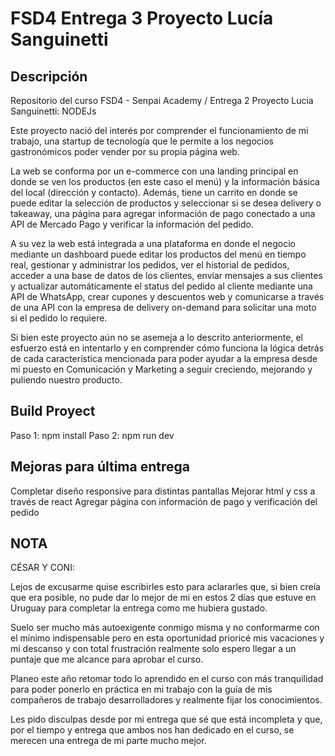 # FSD4 Entrega 3 Proyecto Lucía Sanguinetti

## Descripción
Repositorio del curso FSD4 - Senpai Academy / Entrega 2 Proyecto Lucia Sanguinetti: NODEJs

Este proyecto nació del interés por comprender el funcionamiento de mi trabajo, una startup de tecnología que le permite a los negocios gastronómicos poder vender por su propia página web.

La web se conforma por un e-commerce con una landing principal en donde se ven los productos (en este caso el menú) y la información básica del local (dirección y contacto). Además, tiene un carrito en donde se puede editar la selección de productos y seleccionar si se desea delivery o takeaway, una página para agregar información de pago conectado a una API de Mercado Pago y verificar la información del pedido.

A su vez la web está integrada a una plataforma en donde el negocio mediante un dashboard puede editar los productos del menú en tiempo real, gestionar y administrar los pedidos, ver el historial de pedidos, acceder a una base de datos de los clientes, enviar mensajes a sus clientes y actualizar automáticamente el status del pedido al cliente mediante una API de WhatsApp, crear cupones y descuentos web y comunicarse a través de una API con la empresa de delivery on-demand para solicitar una moto si el pedido lo requiere.

Si bien este proyecto aún no se asemeja a lo descrito anteriormente, el esfuerzo está en intentarlo y en comprender cómo funciona la lógica detrás de cada característica mencionada para poder ayudar a la empresa desde mi puesto en Comunicación y Marketing a seguir creciendo, mejorando y puliendo nuestro producto.

## Build Proyect
Paso 1: npm install
Paso 2: npm run dev

## Mejoras para última entrega
Completar diseño responsive para distintas pantallas
Mejorar html y css a través de react
Agregar página con información de pago y verificación del pedido

## NOTA
CÉSAR Y CONI:

Lejos de excusarme quise escribirles esto para aclararles que, si bien creía que era posible, no pude dar lo mejor de mi en estos 2 días que estuve en Uruguay para completar la entrega como me hubiera gustado.

Suelo ser mucho más autoexigente conmigo misma y no conformarme con el mínimo indispensable pero en esta oportunidad prioricé mis vacaciones y mi descanso y con total frustración realmente solo espero llegar a un puntaje que me alcance para aprobar el curso.

Planeo este año retomar todo lo aprendido en el curso con más tranquilidad para poder ponerlo en práctica en mi trabajo con la guía de mis compañeros de trabajo desarrolladores y realmente fijar los conocimientos.

Les pido disculpas desde por mi entrega que sé que está incompleta y que, por el tiempo y entrega que ambos nos han dedicado en el curso, se merecen una entrega de mi parte mucho mejor.

